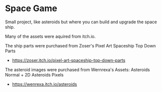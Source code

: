 # Space Game

Small project, like asteroids but where you can build and upgrade the space ship. 

Many of the assets were aquired from itch.io.

The ship parts were purchased from Zoser's Pixel Art Spaceship Top Down Parts
* https://zoser.itch.io/pixel-art-spaceship-top-down-parts

The asteroid images were purchased from Wernrexa's Assets: Asteroids Normal + 2D Asteroids Pixels
* https://wenrexa.itch.io/asteroids

